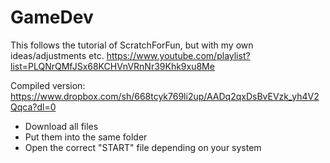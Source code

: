 GameDev
=======

This follows the tutorial of ScratchForFun, but with my own ideas/adjustments etc.
https://www.youtube.com/playlist?list=PLQNrQMfJSx68KCHVnVRnNr39Khk9xu8Me

Compiled version:
https://www.dropbox.com/sh/668tcyk769li2up/AADq2qxDsBvEVzk_yh4V2Qqca?dl=0
- Download all files
- Put them into the same folder
- Open the correct "START" file depending on your system
